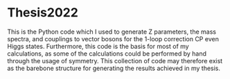 # Thesis2022
This is the Python code which I used to generate Z parameters, the mass spectra, and couplings to vector bosons for the 1-loop correction CP even Higgs states. Furthermore, this code is the basis for most of my calculations, as some of the calculations could be performed by hand through the usage of symmetry. This collection of code may therefore exist as the barebone structure for generating the results achieved in my thesis.
